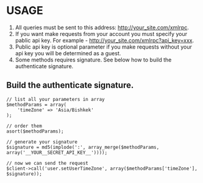 # USAGE

1. All queries must be sent to this address: http://your_site.com/xmlrpc.
2. If you want make requests from your account you must specify your pablic api key. For example - http://your_site.com/xmlrpc?api_key=xxx.
3. Public api key is optional parameter if you make requests without your api key you will be determined as a guest.
4. Some methods requires signature. See below how to build the authenticate signature.

## Build the authenticate signature.

    // list all your parameters in array
    $methodParams = array(
        'timeZone' => 'Asia/Bishkek'
    );

    // order them
    asort($methodParams);

    // generate your signature
    $signature = md5(implode(':', array_merge($methodParams, array('__YOUR__SECRET_API_KEY__'))));

    // now we can send the request
    $client->call('user.setUserTimeZone', array($methodParams['timeZone'], $signature));